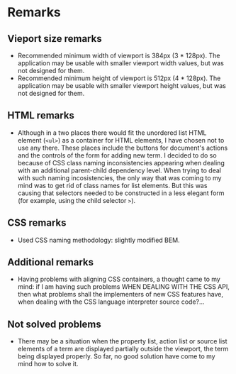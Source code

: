 # Remarks

## Vieport size remarks

- Recommended minimum width of viewport is 384px (3 * 128px). The application may be usable with smaller viewport width values, but was not designed for them.
- Recommended minimum height of viewport is 512px (4 * 128px). The application may be usable with smaller viewport height values, but was not designed for them.

## HTML remarks

- Although in a two places there would fit the unordered list HTML element (`<ul>`) as a container for HTML elements, I have chosen not to use any there. These places include the buttons for document's actions and the controls of the form for adding new term. I decided to do so because of CSS class naming inconsistencies appearing when dealing with an additional parent-child dependency level. When trying to deal with such naming incosistencies, the only way that was coming to my mind was to get rid of class names for list elements. But this was causing that selectors needed to be constructed in a less elegant form (for example, using the child selector `>`).

## CSS remarks

- Used CSS naming methodology: slightly modified BEM.

## Additional remarks

- Having problems with aligning CSS containers, a thought came to my mind: if I am having such problems WHEN DEALING WITH THE CSS API, then what problems shall the implementers of new CSS features have, when dealing with the CSS language interpreter source code?...

## Not solved problems

- There may be a situation when the property list, action list or source list elements of a term are displayed partially outside the viewport, the term being displayed properly. So far, no good solution have come to my mind how to solve it.